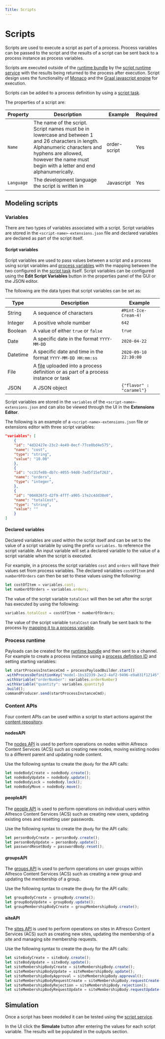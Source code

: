 ```yaml
---
Title: Scripts
---
```


# Scripts 
Scripts are used to execute a script as part of a process. Process variables can be passed to the script and the results of a script can be sent back to a process instance as process variables.

Scripts are executed outside of the [runtime bundle](../architecture/application.md#runtime-bundle) by the [script runtime service](../architecture/application.md#script-runtime-service) with the results being returned to the process after execution. Script design uses the functionality of  [Monaco](https://github.com/Microsoft/monaco-editor) and the [Graal javascript engine](https://github.com/graalvm/graaljs) for execution. 

Scripts can be added to a process definition by using a [script task](../modeling/processes/bpmn/script.md).

The properties of a script are:

| Property | Description | Example | Required |
| -------- | ----------- | ------- | -------- |
| `Name` | The name of the script. Script names must be in lowercase and between 1 and 26 characters in length. Alphanumeric characters and hyphens are allowed, however the name must begin with a letter and end alphanumerically. | order-script | Yes |
| `Language` | The development language the script is written in | Javascript | Yes | 

## Modeling scripts

### Variables
There are two types of variables associated with a script. Script variables are stored in the `<script-name>-extensions.json` file and declared variables are declared as part of the script itself.

#### Script variables
Script variables are used to pass values between a script and a process using script variables and [process variables](../modeling/processes/variables.md) with the mapping between the two configured in the [script task](../modeling/processes/bpmn/script.md) itself. Script variables can be configured using the **Edit Script Variables** button in the properties panel of the GUI or the JSON editor. 

The following are the data types that script variables can be set as:

| Type | Description | Example | 
| ---- | ----------- | ------- |
| String | A sequence of characters | `#Mint-Ice-Cream-4!`
| Integer | A positive whole number | `642` |
| Boolean | A value of either `true` or `false` | `true` |
| Date | A specific date in the format `YYYY-MM-DD` | `2020-04-22` | 
| Datetime | A specific date and time in the format `YYYY-MM-DD HH:mm:ss` | `2020-09-10 22:30:00`
| File | A [file](../modeling/files.md) uploaded into a process definition or as part of a process instance or task | 
| JSON | A JSON object | `{"flavor" : "caramel"}` | 

Script variables are stored in the `variables` of the `<script-name>-extensions.json` and can also be viewed through the UI in the **Extensions Editor**.

The following is an example of a `<script-name>-extensions.json` file or extensions editor with three script variables:

```json
"variables": [
	{
	"id": "4d32427e-23c2-4e49-8ecf-77ce0bd4e575",
	"name": "cost",
	"type": "string",
	"value": "10.00"
	},
	{
	"id": "cc31fe8b-db7c-4055-94d8-7ad5f15ef263",
	"name": "orders",
	"type": "integer",
	},
	{
	"id": "004826f3-d2f9-4fff-a905-17e2c4dd38e0",
	"name": "totalCost",
	"type": "string",
	"value": ""
	}
]
```

#### Declared variables
Declared variables are used within the script itself and can be set to the value of a script variable by using the prefix `variables.` to reference the script variable. An input variable will set a declared variable to the value of a script variable when the script is executed. 

For example, in a process the script variables `cost` and `orders` will have their values set  from process variables. The declared variables `costOfItem` and `numberOfOrders` can then be set to these values using the following:

```javascript
let costOfItem = variables.cost;
let numberOfOrders = variables.orders;
```

The value of the script variable `totalCost` will then be set after the script has executed by using the following: 

```javascript
variables.totalCost = costOfItem * numberOfOrders;
```

The value of the script variable `totalCost` can finally be sent back to the process by [mapping it to a process variable](../modeling/processes/variables.md).

### Process runtime
Payloads can be created for the [runtime bundle](../architecture/application.md#runtime-bundle) and then sent to a channel. For example to create a process instance using a [process definition ID](../modeling/processes/README.md) and setting starting variables:

```javascript
let startProcessInstanceCmd = processPayloadBuilder.start()
.withProcessDefinitionKey("model-1bs32339-2wc2-4af2-9496-e9a031f12145")
.withVariable("orderNumber": variables.orderNumber)
.withVariable("quantity": variables.quantity)
.build();
commandProducer.send(startProcessInstanceCmd);
```

### Content APIs
Four content APIs can be used within a script to start actions against the [content repository](../architecture/platform.md#alfresco-content-services). 

#### nodesAPI
The [nodes API](https://api-explorer.alfresco.com/api-explorer/#/nodes) is used to perform operations on nodes within Alfresco Content Services (ACS) such as creating new nodes, moving existing nodes to a different parent and updating node content. 

Use the following syntax to create the `@body` for the API calls:

```javascript
let nodeBodyCreate = nodeBody.create();
let nodeBodyUpdate = nodeBody.update();
let nodeBodyLock = nodeBody.lock();
let nodeBodyMove = nodeBody.move(); 
```

#### peopleAPI
The [people API](https://api-explorer.alfresco.com/api-explorer/#/people) is used to perform operations on individual users within Alfresco Content Services (ACS) such as creating new users, updating existing ones and resetting user passwords.

Use the following syntax to create the `@body` for the API calls:

```javascript
let personBodyCreate = personBody.create();
let personBodyUpdate = personBody.update();
let passwordResetBody = passwordBody.reset();
```

#### groupsAPI
The [groups API](https://api-explorer.alfresco.com/api-explorer/#/groups) is used to perform operations on user groups within Alfresco Content Services (ACS) such as creating a new group and updating the membership of a group.

Use the following syntax to create the `@body` for the API calls:

```javascript
let groupBodyCreate = groupBody.create();
let groupBodyUpdate = groupBody.update();
let groupMembershipBodyCreate = groupMembershipBody.create();
```

#### siteAPI
The [sites API](https://api-explorer.alfresco.com/api-explorer/#/sites) is used to perform operations on sites in Alfresco Content Services (ACS) such as creating new sites, updating the membership of a site and managing site membership requests. 

Use the following syntax to create the `@body` for the API calls:

```javascript
let siteBodyCreate = siteBody.create();
let siteBodyUpdate = siteBody.update();
let siteMembershipBodyCreate = siteMembershipBody.create();
let siteMembershipBodyUpdate = siteMembershipBody.update();
let siteMembershipBodyApproval = siteMembershipBody.approval();
let siteMembershipBodyRequestCreate = siteMembershipBody.requestCreate();
let siteMembershipBodyRejection = siteMembershipBody.rejection();
let siteMembershipBodyRequestUpdate = siteMembershipBody.requestUpdate();
```

## Simulation
Once a script has been modeled it can be tested using the [script service](../architecture/platform.md#script-service).

In the UI click the **Simulate** button after entering the values for each script variable. The results will be populated in the outputs section. 

